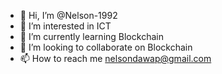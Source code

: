 - 👋 Hi, I’m @Nelson-1992
- 👀 I’m interested in ICT
- 🌱 I’m currently learning Blockchain
- 💞️ I’m looking to collaborate on Blockchain
- 📫 How to reach me nelsondawap@gmail.com

<!---
Nelson-1992/Nelson-1992 is a ✨ special ✨ repository because its `README.md` (this file) appears on your GitHub profile.
You can click the Preview link to take a look at your changes.
--->
